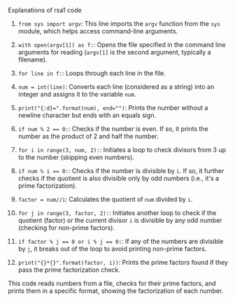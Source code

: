 Explanations of rsa1 code

1. `from sys import argv`: This line imports the `argv` function from the `sys` module, which helps access command-line arguments.

2. `with open(argv[1]) as f:`: Opens the file specified in the command line arguments for reading (`argv[1]` is the second argument, typically a filename).

3. `for line in f:`: Loops through each line in the file.

4. `num = int(line)`: Converts each line (considered as a string) into an integer and assigns it to the variable `num`.

5. `print("{:d}=".format(num), end="")`: Prints the number without a newline character but ends with an equals sign.

6. `if num % 2 == 0:`: Checks if the number is even. If so, it prints the number as the product of 2 and half the number.

7. `for i in range(3, num, 2):`: Initiates a loop to check divisors from 3 up to the number (skipping even numbers).

8. `if num % i == 0:`: Checks if the number is divisible by `i`. If so, it further checks if the quotient is also divisible only by odd numbers (i.e., it's a prime factorization).

9. `factor = num//i`: Calculates the quotient of `num` divided by `i`.

10. `for j in range(3, factor, 2):`: Initiates another loop to check if the quotient (factor) or the current divisor `i` is divisible by any odd number (checking for non-prime factors).

11. `if factor % j == 0 or i % j == 0:`: If any of the numbers are divisible by `j`, it breaks out of the loop to avoid printing non-prime factors.

12. `print("{}*{}".format(factor, i))`: Prints the prime factors found if they pass the prime factorization check.

This code reads numbers from a file, checks for their prime factors, and prints them in a specific format, showing the factorization of each number.
